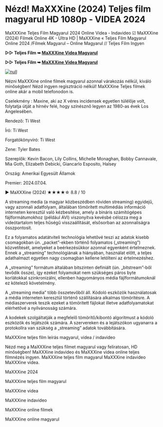 # Nézd! MaXXXine (2024) Teljes film magyarul HD 1080p - VIDEA 2024

MaXXXine Teljes Film Magyarul 2024 Online Videa - Indavideo ☑ MaXXXine (2024) Filmek Online 4K - Ultra HD | MaXXXine « Teljes Film Magyarul Online 2024 /Filmek Magyarul – Online Magyarul // Teljes Film Ingyen

**▷▷ Teljes Film ➥ [MaXXXine Videa Magyarul](https://t.co/Pl0i76n3zO)**

**▷▷ Teljes Film ➥ [MaXXXine Videa Magyarul](https://t.co/Pl0i76n3zO)**

[![null](https://static.wixstatic.com/media/855a25_043b5abeb4ae4d35ac003198e7fe56ed~mv2.gif)](https://t.co/Pl0i76n3zO)

Nézni MaXXXine online filmek magyarul azonnal várakozás nélkül, kiváló minőségben! Nézd ingyen regisztráció nélkül! MaXXXine Teljes filmek online akár a mobil telefonodon is.

Cselekmény : Maxine, aki az X véres incidensek egyetlen túlélője volt, folytatja útját a hírnév felé, hogy színésznő legyen az 1980-as évek Los Angelesében.

Rendező: Ti West

Író: Ti West

Forgatókönyvíró: Ti West

Zene: Tyler Bates

Szereplők: Kevin Bacon, Lily Collins, Michelle Monaghan, Bobby Cannavale, Mia Goth, Elizabeth Debicki, Giancarlo Esposito, Halsey

Ország: Amerikai Egyesült Államok

Premier: 2024.07.04.

▶️ MaXXXine (2024) ★★★★☆ 8.8 / 10

A streaming media (a magyar közbeszédben röviden streaming) egyidejű, vagy azonnali adatfolyam, általában tömörített multimédiás információ interneten keresztül való kézbesítése, amely a bináris számítógépes fájlformátumokhoz (például AVI) viszonyítva kevésbé célozza meg a videótartalom teljes hűségű visszaállítását, elsősorban az azonnaliságra összpontosít.

Ez a folyamatos adatátviteli technológia lehetővé teszi az adatok kisebb csomagokban ún. „packet”-ekben történő folyamatos („streaming”) közvetítését, amelyeket a beérkezésükkor azonnal egyenként értelmeznek. Ennek a „streaming” technológiának a hiányában, használat előtt, a teljes adathalmazt egyetlen nagy csomagban kellene letölteni az értelmezéshez.

A „streaming” formátum általában bitszinten definiált (ún. „bitstream”-ből tevődik össze), így ezeket folyamokat nem szükséges páros byte korlátokkal szinkronizálni, ellenben hagyományos média fájlformátumoknál ez kötelező követelmény.

A „streaming media” több összetevőből áll. Kódoló eszközök használatosak a média interneten keresztül történő szállítására alkalmas tömörítésre. A médiaszerverek teszik ezeket a tömörített fájlokat illetve adatfolyamatokat elérhetővé a nyilvánosság számára.

A kodekek szolgáltatják a megfelelő tömörítő/kibontó algoritmust a kódoló eszközök és lejátszók számára. A szervereken és a lejátszókon ugyanarra a protokollra van szükség a „streaming” adatok továbbítására.

MaXXXine teljes film leírás magyarul, videa / indavideo

Nézd meg a MaXXXine teljes filmet magyarul vagy feliratosan, HD minőségben! MaXXXine indavideo és MaXXXine videa online teljes filmnézés ingyen. MaXXXine teljes film magyarul MaXXXine indavideo MaXXXine videa.

MaXXXine 2024

MaXXXine teljes film magyarul

MaXXXine videa

MaXXXine indavideo

MaXXXine online filmek

MaXXXine online magyarul
